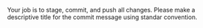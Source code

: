 Your job is to stage, commit, and push all changes. Please make a descriptive title for the commit message using standar convention.